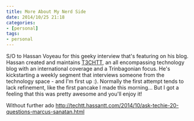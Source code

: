 ```yaml
---
title: More About My Nerd Side
date: 2014/10/25 21:18
categories:
- [personal]
tags:
- personal
---
```


S/O to Hassan Voyeau for this geeky interview that's featuring on his blog. Hassan created and maintains [T3CHTT](http://techtt.hassantt.com/), an all encompassing technology blog with an international coverage and a Trinbagonian focus. He's kickstarting a weekly segment that interviews someone from the technology space - and I'm first up :). Normally the first attempt tends to lack refinement, like the first pancake I made this morning... But I got a feeling that this was pretty awesome and you'll enjoy it!

Without further ado <http://techtt.hassantt.com/2014/10/ask-techie-20-questions-marcus-sanatan.html>
